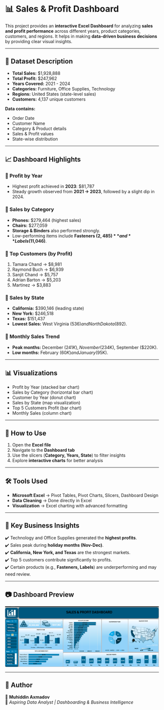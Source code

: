 # 📊 Sales & Profit Dashboard  

This project provides an **interactive Excel Dashboard** for analyzing **sales and profit performance** across different years, product categories, customers, and regions. It helps in making **data-driven business decisions** by providing clear visual insights.  

---

## 📂 Dataset Description  

- **Total Sales:** $1,928,888  
- **Total Profit:** $247,962  
- **Years Covered:** 2021 - 2024  
- **Categories:** Furniture, Office Supplies, Technology  
- **Regions:** United States (state-level sales)  
- **Customers:** 4,137 unique customers  

**Data contains:**  
- Order Date  
- Customer Name  
- Category & Product details  
- Sales & Profit values  
- State-wise distribution  

---

## 📈 Dashboard Highlights  

### 🔹 Profit by Year  
- Highest profit achieved in **2023**: $81,787  
- Steady growth observed from **2021 → 2023**, followed by a slight dip in 2024.  

### 🔹 Sales by Category  
- **Phones:** $279,464 (highest sales)  
- **Chairs:** $277,059  
- **Storage & Binders** also performed strongly.  
- Low-performing items include **Fasteners ($2,485)** and **Labels ($11,046)**.  

### 🔹 Top Customers (by Profit)  
1. Tamara Chand → $8,981  
2. Raymond Buch → $6,939  
3. Sanjit Chand → $5,757  
4. Adrian Barton → $5,203  
5. Martinez → $3,883  

### 🔹 Sales by State  
- **California:** $390,146 (leading state)  
- **New York:** $246,518  
- **Texas:** $151,437  
- **Lowest Sales:** West Virginia ($536) and North Dakota ($892).  

### 🔹 Monthly Sales Trend  
- **Peak months:** December ($241K), November ($234K), September ($220K).  
- **Low months:** February ($60K) and January ($95K).  

---

## 📊 Visualizations  

- Profit by Year (stacked bar chart)  
- Sales by Category (horizontal bar chart)  
- Customer by Year (donut chart)  
- Sales by State (map visualization)  
- Top 5 Customers Profit (bar chart)  
- Monthly Sales (column chart)  

---

## 🚀 How to Use  

1. Open the **Excel file**  
2. Navigate to the **Dashboard tab**  
3. Use the slicers (**Category, Years, State**) to filter insights  
4. Explore **interactive charts** for better analysis  

---

## 🛠️ Tools Used  

- **Microsoft Excel** → Pivot Tables, Pivot Charts, Slicers, Dashboard Design  
- **Data Cleaning** → Done directly in Excel  
- **Visualization** → Excel charting with advanced formatting  

---

## 📌 Key Business Insights  

✔️ Technology and Office Supplies generated the **highest profits**.  
✔️ Sales peak during **holiday months (Nov-Dec)**.  
✔️ **California, New York, and Texas** are the strongest markets.  
✔️ Top 5 customers contribute significantly to profits.  
✔️ Certain products (e.g., **Fasteners, Labels**) are underperforming and may need review.  

---

## 📷 Dashboard Preview  

![Dashboard Preview](ppp.png)
 

---

## 🔗 Author  

👤 **Muhiddin Axmadov**  
📌 *Aspiring Data Analyst | Dashboarding & Business Intelligence*  

